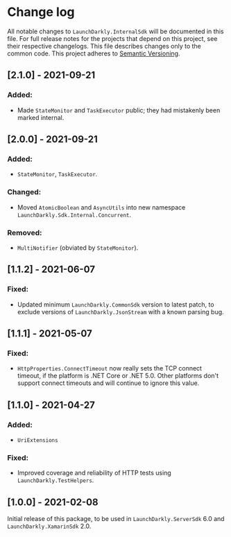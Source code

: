 # Change log

All notable changes to `LaunchDarkly.InternalSdk` will be documented in this file. For full release notes for the projects that depend on this project, see their respective changelogs. This file describes changes only to the common code. This project adheres to [Semantic Versioning](http://semver.org).

## [2.1.0] - 2021-09-21
### Added:
- Made `StateMonitor` and `TaskExecutor` public; they had mistakenly been marked internal.

## [2.0.0] - 2021-09-21
### Added:
- `StateMonitor`, `TaskExecutor`.

### Changed:
- Moved `AtomicBoolean` and `AsyncUtils` into new namespace `LaunchDarkly.Sdk.Internal.Concurrent`.

### Removed:
- `MultiNotifier` (obviated by `StateMonitor`).

## [1.1.2] - 2021-06-07
### Fixed:
- Updated minimum `LaunchDarkly.CommonSdk` version to latest patch, to exclude versions of `LaunchDarkly.JsonStream` with a known parsing bug.

## [1.1.1] - 2021-05-07
### Fixed:
- `HttpProperties.ConnectTimeout` now really sets the TCP connect timeout, if the platform is .NET Core or .NET 5.0. Other platforms don&#39;t support connect timeouts and will continue to ignore this value.

## [1.1.0] - 2021-04-27
### Added:
- `UriExtensions`

### Fixed:
- Improved coverage and reliability of HTTP tests using `LaunchDarkly.TestHelpers`.

## [1.0.0] - 2021-02-08
Initial release of this package, to be used in `LaunchDarkly.ServerSdk` 6.0 and `LaunchDarkly.XamarinSdk` 2.0.
